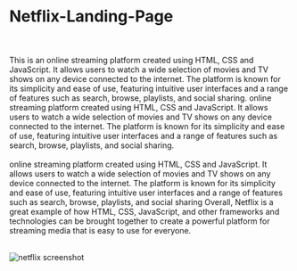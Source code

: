 # Netflix-Landing-Page
<br>
<br>
This is an online streaming platform created using HTML, CSS and JavaScript. It allows users to watch a wide selection of movies and TV shows on any device connected to the internet. 
The platform is known for its simplicity and ease of use, featuring intuitive user interfaces and a range of features such as search, browse, playlists, and social sharing.
online streaming platform created using HTML, CSS and JavaScript. It allows users to watch a wide selection of movies and TV shows on any device connected to the internet. 
The platform is known for its simplicity and ease of use, featuring intuitive user interfaces and a range of features such as search, browse, playlists, and social sharing.<br>

<br>
online streaming platform created using HTML, CSS and JavaScript. It allows users to watch a wide selection of movies and TV shows on any device connected to the internet.
The platform is known for its simplicity and ease of use, featuring intuitive user interfaces and a range of features such as search, browse, playlists, and social sharing
Overall, Netflix is a great example of how HTML, CSS, JavaScript, and other frameworks and technologies can be brought together to create a
powerful platform for streaming media that is easy to use for everyone.
<br>
<br>

![netflix screenshot](https://github.com/lotsun/Netflix-Landing-Page/assets/50834895/62ace94b-e4c4-48d4-b576-b2b9f5c698bd)
